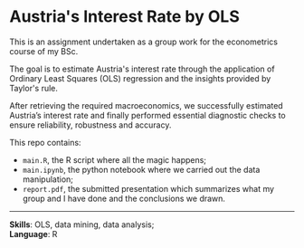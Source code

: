 # Austria's Interest Rate by OLS  
This is an assignment undertaken as a group work for the econometrics course of my BSc. 

The goal is to estimate Austria's interest rate through the application of Ordinary Least Squares (OLS) regression and the insights provided by Taylor's rule.

After retrieving the required macroeconomics, we  successfully estimated Austria’s interest rate and finally performed essential diagnostic checks to ensure reliability, robustness and accuracy.  

This repo contains:
- `main.R`, the R script where all the magic happens;
- `main.ipynb`, the python notebook where we carried out the data manipulation;
- `report.pdf`, the submitted presentation which summarizes what my group and I have done and the conclusions we drawn.
---
**Skills**: OLS, data mining, data analysis;  
**Language**: R
